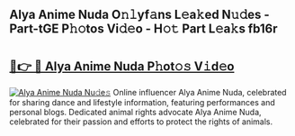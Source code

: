 ## Alya Anime Nuda O𝚗𝚕yf𝚊ns L𝚎a𝚔ed N𝚞𝚍es - Part-tGE P𝚑𝚘tos Vi𝚍𝚎o - H𝚘𝚝 Part L𝚎a𝚔s fb16r

# <h2><a href="http://kf4yi3.oniu.top/?m=Alya+Anime+Nuda">🔗👉 🔴 Alya Anime Nuda P𝚑ot𝚘𝚜 V𝚒d𝚎o</a></h2>

[![Alya Anime Nuda Nu𝚍e𝚜](https://i.imgur.com/0qMVB7G.gif)](http://kf4yi3.oniu.top/?m=Alya+Anime+Nuda)
Online influencer Alya Anime Nuda, celebrated for sharing dance and lifestyle information, featuring performances and personal blogs. Dedicated animal rights advocate Alya Anime Nuda, celebrated for their passion and efforts to protect the rights of animals.  
